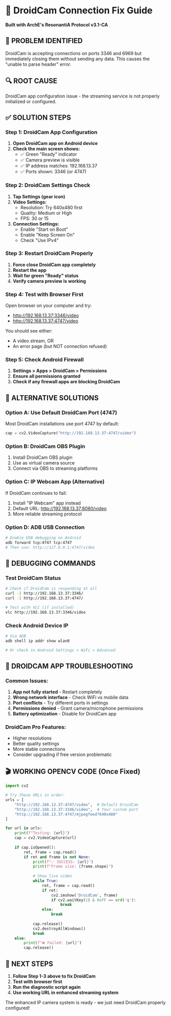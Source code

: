 # 🔧 DroidCam Connection Fix Guide
**Built with ArchE's ResonantiA Protocol v3.1-CA**

## 🎯 PROBLEM IDENTIFIED
DroidCam is accepting connections on ports 3346 and 6969 but immediately closing them without sending any data. This causes the "unable to parse header" error.

## 🔍 ROOT CAUSE
DroidCam app configuration issue - the streaming service is not properly initialized or configured.

## ✅ SOLUTION STEPS

### Step 1: DroidCam App Configuration
1. **Open DroidCam app on Android device**
2. **Check the main screen shows:**
   - ✅ Green "Ready" indicator
   - ✅ Camera preview is visible
   - ✅ IP address matches: 192.168.13.37
   - ✅ Ports shown: 3346 (or 4747)

### Step 2: DroidCam Settings Check
1. **Tap Settings (gear icon)**
2. **Video Settings:**
   - Resolution: Try 640x480 first
   - Quality: Medium or High
   - FPS: 30 or 15
3. **Connection Settings:**
   - Enable "Start on Boot" 
   - Enable "Keep Screen On"
   - Check "Use IPv4"

### Step 3: Restart DroidCam Properly
1. **Force close DroidCam app completely**
2. **Restart the app**
3. **Wait for green "Ready" status**
4. **Verify camera preview is working**

### Step 4: Test with Browser First
Open browser on your computer and try:
- http://192.168.13.37:3346/video
- http://192.168.13.37:4747/video

You should see either:
- A video stream, OR
- An error page (but NOT connection refused)

### Step 5: Check Android Firewall
1. **Settings > Apps > DroidCam > Permissions**
2. **Ensure all permissions granted**
3. **Check if any firewall apps are blocking DroidCam**

## 🚀 ALTERNATIVE SOLUTIONS

### Option A: Use Default DroidCam Port (4747)
Most DroidCam installations use port 4747 by default:
```python
cap = cv2.VideoCapture("http://192.168.13.37:4747/video")
```

### Option B: DroidCam OBS Plugin
1. Install DroidCam OBS plugin
2. Use as virtual camera source
3. Connect via OBS to streaming platforms

### Option C: IP Webcam App (Alternative)
If DroidCam continues to fail:
1. Install "IP Webcam" app instead
2. Default URL: http://192.168.13.37:8080/video
3. More reliable streaming protocol

### Option D: ADB USB Connection
```bash
# Enable USB debugging on Android
adb forward tcp:4747 tcp:4747
# Then use: http://127.0.0.1:4747/video
```

## 🔧 DEBUGGING COMMANDS

### Test DroidCam Status
```bash
# Check if DroidCam is responding at all
curl -I http://192.168.13.37:3346/
curl -I http://192.168.13.37:4747/

# Test with VLC (if installed)
vlc http://192.168.13.37:3346/video
```

### Check Android Device IP
```bash
# Via ADB
adb shell ip addr show wlan0

# Or check in Android Settings > WiFi > Advanced
```

## 📱 DROIDCAM APP TROUBLESHOOTING

### Common Issues:
1. **App not fully started** - Restart completely
2. **Wrong network interface** - Check WiFi vs mobile data
3. **Port conflicts** - Try different ports in settings
4. **Permissions denied** - Grant camera/microphone permissions
5. **Battery optimization** - Disable for DroidCam app

### DroidCam Pro Features:
- Higher resolutions
- Better quality settings  
- More stable connections
- Consider upgrading if free version problematic

## 🎬 WORKING OPENCV CODE (Once Fixed)

```python
import cv2

# Try these URLs in order:
urls = [
    "http://192.168.13.37:4747/video",  # Default DroidCam
    "http://192.168.13.37:3346/video",  # Your custom port
    "http://192.168.13.37:4747/mjpegfeed?640x480"
]

for url in urls:
    print(f"Testing: {url}")
    cap = cv2.VideoCapture(url)
    
    if cap.isOpened():
        ret, frame = cap.read()
        if ret and frame is not None:
            print(f"✅ SUCCESS: {url}")
            print(f"Frame size: {frame.shape}")
            
            # Show live video
            while True:
                ret, frame = cap.read()
                if ret:
                    cv2.imshow('DroidCam', frame)
                    if cv2.waitKey(1) & 0xFF == ord('q'):
                        break
                else:
                    break
            
            cap.release()
            cv2.destroyAllWindows()
            break
    else:
        print(f"❌ Failed: {url}")
        cap.release()
```

## 🔄 NEXT STEPS
1. **Follow Step 1-3 above to fix DroidCam**
2. **Test with browser first** 
3. **Run the diagnostic script again**
4. **Use working URL in enhanced streaming system**

The enhanced IP camera system is ready - we just need DroidCam properly configured!
